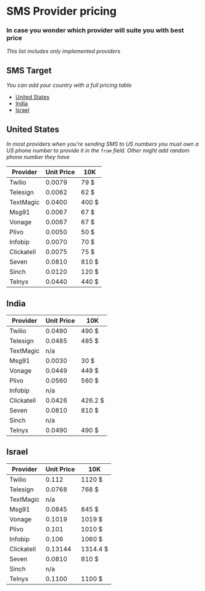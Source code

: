 # SMS Provider pricing

### In case you wonder which provider will suite you with best price

_This list includes only implemented providers_

## SMS Target

_You can add your country with a full pricing table_

- [United States](#united-states)
- [India](#india)
- [Israel](#israel)

## United States

_In most providers when you're sending SMS to US numbers you must own a US phone number to provide it in the `from` field. Other might add random phone number they have_

| Provider   | Unit Price | 10K   |
|------------|------------|-------|
| Twilio     | 0.0079     | 79 $  |
| Telesign   | 0.0062     | 62 $  |
| TextMagic  | 0.0400     | 400 $ |
| Msg91      | 0.0067     | 67 $  |
| Vonage     | 0.0067     | 67 $  |
| Plivo      | 0.0050     | 50 $  |
| Infobip    | 0.0070     | 70 $  |
| Clickatell | 0.0075     | 75 $  |
| Seven      | 0.0810     | 810 $ |
| Sinch      | 0.0120     | 120 $ |
| Telnyx     | 0.0440     | 440 $ |

## India

| Provider   | Unit Price | 10K      |
|------------|------------|----------|
| Twilio     | 0.0490     | 490    $ |
| Telesign   | 0.0485     | 485    $ |
| TextMagic  | n/a        |          |
| Msg91      | 0.0030     | 30     $ |
| Vonage     | 0.0449     | 449    $ |
| Plivo      | 0.0560     | 560    $ |
| Infobip    | n/a        |          |
| Clickatell | 0.0426     | 426.2  $ |
| Seven      | 0.0810     | 810 $    |
| Sinch      | n/a        |          |
| Telnyx     | 0.0490     | 490 $    |

## Israel

| Provider   | Unit Price | 10K      |
|------------|------------|----------|
| Twilio     | 0.112      | 1120 $   |
| Telesign   | 0.0768     | 768 $    |
| TextMagic  | n/a        |          |
| Msg91      | 0.0845     | 845 $    |
| Vonage     | 0.1019     | 1019 $   |
| Plivo      | 0.101      | 1010 $   |
| Infobip    | 0.106      | 1060 $   |
| Clickatell | 0.13144    | 1314.4 $ |
| Seven      | 0.0810     | 810 $    |
| Sinch      | n/a        |          |
| Telnyx     | 0.1100     | 1100 $   |
